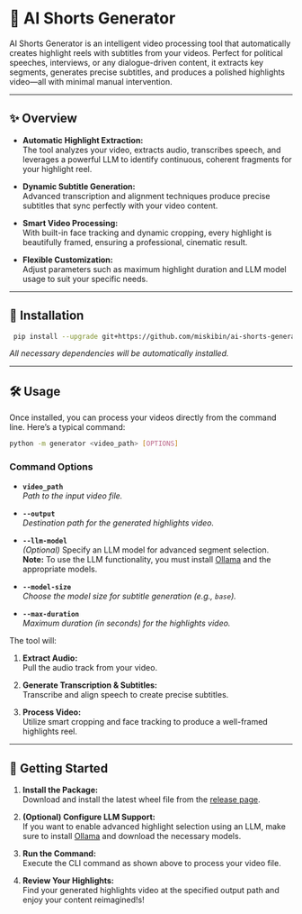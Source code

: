 # 🎥 AI Shorts Generator

AI Shorts Generator is an intelligent video processing tool that automatically creates highlight reels with subtitles from your videos. Perfect for political speeches, interviews, or any dialogue-driven content, it extracts key segments, generates precise subtitles, and produces a polished highlights video—all with minimal manual intervention.

---

## ✨ Overview

- **Automatic Highlight Extraction:**  
  The tool analyzes your video, extracts audio, transcribes speech, and leverages a powerful LLM to identify continuous, coherent fragments for your highlight reel.

- **Dynamic Subtitle Generation:**  
  Advanced transcription and alignment techniques produce precise subtitles that sync perfectly with your video content.

- **Smart Video Processing:**  
  With built-in face tracking and dynamic cropping, every highlight is beautifully framed, ensuring a professional, cinematic result.

- **Flexible Customization:**  
  Adjust parameters such as maximum highlight duration and LLM model usage to suit your specific needs.

---

## 🚀 Installation

```bash
 pip install --upgrade git+https://github.com/miskibin/ai-shorts-generator
```

*All necessary dependencies will be automatically installed.*

---

## 🛠️ Usage

Once installed, you can process your videos directly from the command line. Here’s a typical command:

```bash
python -m generator <video_path> [OPTIONS] 
```

### Command Options

- **`video_path`**  
  *Path to the input video file.*

- **`--output`**  
  *Destination path for the generated highlights video.*

- **`--llm-model`**  
  *(Optional)* Specify an LLM model for advanced segment selection.  
  **Note:** To use the LLM functionality, you must install [Ollama](https://ollama.ai/) and the appropriate models.

- **`--model-size`**  
  *Choose the model size for subtitle generation (e.g., `base`).*

- **`--max-duration`**  
  *Maximum duration (in seconds) for the highlights video.*

The tool will:

1. **Extract Audio:**  
   Pull the audio track from your video.

2. **Generate Transcription & Subtitles:**  
   Transcribe and align speech to create precise subtitles.

3. **Process Video:**  
   Utilize smart cropping and face tracking to produce a well-framed highlights reel.

---

## 📌 Getting Started

1. **Install the Package:**  
   Download and install the latest wheel file from the [release page](https://github.com/miskibin/ai-shorts-generator/releases/latest).

2. **(Optional) Configure LLM Support:**  
   If you want to enable advanced highlight selection using an LLM, make sure to install [Ollama](https://ollama.ai/) and download the necessary models.

3. **Run the Command:**  
   Execute the CLI command as shown above to process your video file.

4. **Review Your Highlights:**  
   Find your generated highlights video at the specified output path and enjoy your content reimagined!s!
